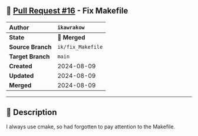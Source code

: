 ## 🔀 [Pull Request #16](https://github.com/ikawrakow/ik_llama.cpp/pull/16) - Fix Makefile

| **Author** | `ikawrakow` |
| :--- | :--- |
| **State** | 🔀 **Merged** |
| **Source Branch** | `ik/fix_Makefile` |
| **Target Branch** | `main` |
| **Created** | 2024-08-09 |
| **Updated** | 2024-08-09 |
| **Merged** | 2024-08-09 |

---

## 📄 Description

I always use cmake, so had forgotten to pay attention to the Makefile.